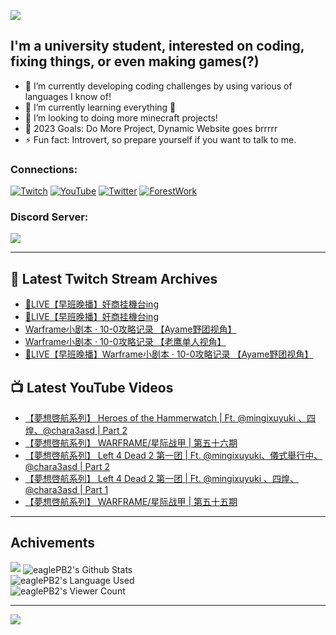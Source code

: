 <!--### Hello people, I'm EaglePB2 - The one who building something for fun 👋
Thank you for standby for this profile.   
The purpose of this profile is coming soon.   
You may come back later, as you wish if this readme.md is updated.   -->

<a href="https://github.com/lightda104530"><img src="https://readme-typing-svg.herokuapp.com/?duration=7000&width=600&lines=Hello+people,+I%27m+EaglePB2.;The+one+who+builds+something+for+fun+%F0%9F%91%8B;Thank+you+for+standby+for+this+profile.;The+purpose+of+this+profile+is+coming+soon.;You+may+come+back+later.;As+you+wish+if+this+readme.md+is+updated.;"></a>


## I'm a university student, interested on coding, fixing things, or even making games(?)
- 🔭 I’m currently developing coding challenges by using various of languages I know of!
- 🌱 I’m currently learning everything 🤣
- 💬 I’m looking to doing more minecraft projects!
- 🥅 2023 Goals: Do More Project, Dynamic Website goes brrrrr
- ⚡ Fun fact: Introvert, so prepare yourself if you want to talk to me.

### Connections:

[![Twitch](https://img.shields.io/badge/Twitch-9347FF?style=flat-square&logo=twitch&logoColor=white)](https://www.twitch.tv/eaglepb2)
[![YouTube](https://img.shields.io/badge/YouTube-%23FF0000.svg?style=flat-square&logo=YouTube&logoColor=white)](https://www.youtube.com/eaglepb2)
[![Twitter](https://img.shields.io/badge/Twitter-%231DA1F2.svg?style=flat-square&logo=Twitter&logoColor=white)](https://twitter.com/eaglepb2)
[![ForestWork](https://img.shields.io/badge/Forestwork_Website-415549?style=flat-square&logo=homeadvisor&logoColor=white)](https://forestwork.team)

### Discord Server:

[![](https://invidget.switchblade.xyz/qKrub9b?theme=dark&language=ch)](https://discord.gg/qKrub9b)

---

## 👾 Latest Twitch Stream Archives
<!-- TWITCH:START -->
- [🔴LIVE【早班晚播】奸商挂機台ing](https://www.twitch.tv/videos/1906393988)
- [🔴LIVE【早班晚播】奸商挂機台ing](https://www.twitch.tv/videos/1906319573)
- [Warframe小剧本 · 10-0攻略记录 【Ayame野团视角】](https://www.twitch.tv/videos/1905535339)
- [Warframe小剧本 · 10-0攻略记录 【老鹰单人视角】](https://www.twitch.tv/videos/1905487744)
- [🔴LIVE【早班晚播】Warframe小剧本 · 10-0攻略记录 【Ayame野团视角】](https://www.twitch.tv/videos/1905487171)
<!-- TWITCH:END -->



## 📺 Latest YouTube Videos
<!-- YOUTUBE:START -->
- [【夢想啓航系列】 Heroes of the Hammerwatch | Ft. @mingixuyuki 、四煌、@chara3asd  | Part 2](https://www.youtube.com/watch?v=imfUy3shMBY)
- [【夢想啓航系列】 WARFRAME/星际战甲 | 第五十六期](https://www.youtube.com/watch?v=HhlkilVO_4s)
- [【夢想啓航系列】 Left 4 Dead 2 第一团 | Ft. @mingixuyuki、儀式舉行中、@chara3asd  | Part 2](https://www.youtube.com/watch?v=iY6_0Cwp4I0)
- [【夢想啓航系列】 Left 4 Dead 2 第一团 | Ft. @mingixuyuki 、四煌、@chara3asd  | Part 1](https://www.youtube.com/watch?v=CTzudou0CtU)
- [【夢想啓航系列】 WARFRAME/星际战甲 | 第五十五期](https://www.youtube.com/watch?v=by5srZ7zkg4)
<!-- YOUTUBE:END -->

---

## Achivements
[![](https://github-profile-trophy.vercel.app/?username=eaglepb2&theme=monokai&no-bg=true&&title=Repositories,Issues,Commit,MultiLanguage)](https://github.com/anuraghazra/github-readme-stats)
<img align="center" alt="eaglePB2's Github Stats" src="https://github-readme-stats.vercel.app/api?username=eaglePB2&show_icons=true&hide_border=true&theme=merko" />
<br>
<img align="center" alt="eaglePB2's Language Used" src="https://github-readme-stats.vercel.app/api/top-langs/?username=eaglePB2&show_icons=true&hide_border=true&theme=merko&layout=compact&langs_count=8" />
<br>
<img align="center" alt="eaglePB2's Viewer Count" src="https://visitcount.itsvg.in/api?id=eaglepb2&label=Profile%20Views&color=3&icon=5&pretty=true" />

<hr>

<!-- RANDOMQUOTE:START -->
![](https://quotes-github-readme.vercel.app/api?type=horizontal&theme=merko)
<!-- RANDOMQUOTE:END -->


<!--
       _____   _   _   _____       _____   _   _   ____   
      |_   _| | | | | |  ___|     |  ___| | \ | | |  _  \  
        | |   | |_| | | |___      | |___  |  \| | | | | | 
        | |   |  _  | |  ___|     |  ___| |     | | | | | 
        | |   | | | | | |___      | |___  | |\  | | |_| | 
        |_|   |_| |_| |_____|     |_____| |_| \_| |____ / 
      
-->
